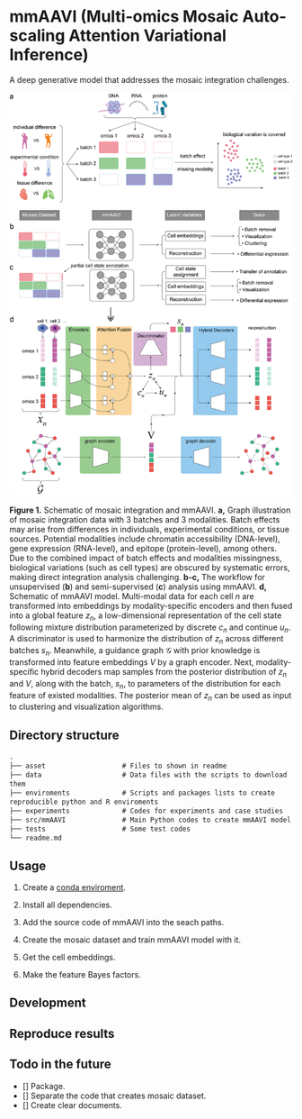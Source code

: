 # mmAAVI (Multi-omics Mosaic Auto-scaling Attention Variational Inference)

A deep generative model that addresses the mosaic integration challenges.

![Figure 1](asset/Figure1-V4.png)

**Figure 1.** Schematic of mosaic integration and mmAAVI. **a,** Graph illustration of mosaic integration data with 3 batches and 3 modalities. Batch effects may arise from differences in individuals, experimental conditions, or tissue sources. Potential modalities include chromatin accessibility (DNA-level), gene expression (RNA-level), and epitope (protein-level), among others. Due to the combined impact of batch effects and modalities missingness, biological variations (such as cell types) are obscured by systematic errors, making direct integration analysis challenging. **b-c,** The workflow for unsupervised (**b**) and semi-supervised (**c**) analysis using mmAAVI. **d,** Schematic of mmAAVI model. Multi-modal data for each cell $n$ are transformed into embeddings by modality-specific encoders and then fused into a global feature $z_n$, a low-dimensional representation of the cell state following mixture distribution parameterized by discrete $c_n$ and continue $u_n$. A discriminator is used to harmonize the distribution of $z_n$ across different batches $s_n$. Meanwhile, a guidance graph $\mathcal{G}$ with prior knowledge is transformed into feature embeddings $V$ by a graph encoder. Next, modality-specific hybrid decoders map samples from the posterior distribution of $z_n$ and $V$, along with the batch, $s_n$, to parameters of the distribution for each feature of existed modalities. The posterior mean of $z_n$ can be used as input to clustering and visualization algorithms.

## Directory structure

```
.
├── asset                   # Files to shown in readme
├── data                    # Data files with the scripts to download them
├── enviroments             # Scripts and packages lists to create reproducible python and R enviroments
├── experiments             # Codes for experiments and case studies
├── src/mmAAVI              # Main Python codes to create mmAAVI model
├── tests                   # Some test codes
└── readme.md
```

## Usage

1. Create a [conda enviroment](https://conda.io/projects/conda/en/latest/user-guide/tasks/manage-environments.html).

2. Install all dependencies.

3. Add the source code of mmAAVI into the seach paths.

4. Create the mosaic dataset and train mmAAVI model with it.

5. Get the cell embeddings.

6. Make the feature Bayes factors.

## Development

## Reproduce results

## Todo in the future

- [] Package.
- [] Separate the code that creates mosaic dataset.
- [] Create clear documents.
